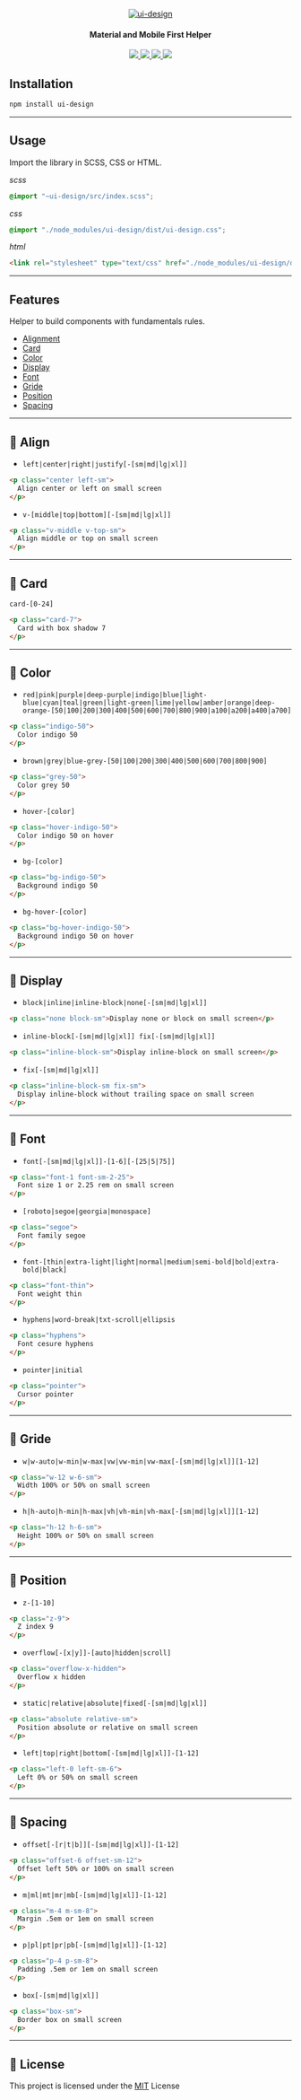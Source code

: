 
<p align="center">
  <a href="https://seeren.github.io/ui-design">
    <img src="https://raw.githubusercontent.com/seeren/ui-design/master/resources/images/ui-design.png" alt="ui-design"/>
  </a>
</p>
<h4 align="center">
  Material and Mobile First Helper
</h4>
<p align="center">
  <a href="https://www.npmjs.com/package/ui-design">
    <img src="https://img.shields.io/npm/dt/ui-design.svg">
  </a>
  <a href="https://www.codacy.com/app/seeren/ui-design?utm_source=github.com&amp;utm_medium=referral&amp;utm_content=seeren/ui-design&amp;utm_campaign=Badge_Grade">
    <img src="https://api.codacy.com/project/badge/Grade/e933f03e70a34c7bbd45a31f521f3b02">
  </a>
  <a href="https://www.npmjs.com/package/ui-design">
    <img src="https://img.shields.io/npm/v/ui-design.svg">
  </a>
  <a href="LICENSE">
    <img src="https://img.shields.io/badge/license-MIT-blue.svg">
  </a>
</p >

## Installation

```bash
npm install ui-design
```

___

## Usage

Import the library in SCSS, CSS or HTML.

*scss*

```scss
@import "~ui-design/src/index.scss";
```

*css*

```css
@import "./node_modules/ui-design/dist/ui-design.css";
```

*html*

```html
<link rel="stylesheet" type="text/css" href="./node_modules/ui-design/dist/ui-design.css" />
```
___

## Features

Helper to build components with fundamentals rules.

* [Alignment](#align)
* [Card](##card)
* [Color](#color)
* [Display](#display)
* [Font](#font)
* [Gride](#gride)
* [Position](#position)
* [Spacing](#spacing)

___

<a id="align"></a>

## 🔖  Align

* `left|center|right|justify[-[sm|md|lg|xl]]`

```html
<p class="center left-sm">
  Align center or left on small screen
</p>
```

* `v-[middle|top|bottom][-[sm|md|lg|xl]]`

```html
<p class="v-middle v-top-sm">
  Align middle or top on small screen
</p>
```

___

<a id="card"></a>

## 🔖 Card

`card-[0-24]`

```html
<p class="card-7">
  Card with box shadow 7
</p>
```

___

<a id="color"></a>

## 🔖 Color

* `red|pink|purple|deep-purple|indigo|blue|light-blue|cyan|teal|green|light-green|lime|yellow|amber|orange|deep-orange-[50|100|200|300|400|500|600|700|800|900|a100|a200|a400|a700]`

```html
<p class="indigo-50">
  Color indigo 50
</p>
```

* `brown|grey|blue-grey-[50|100|200|300|400|500|600|700|800|900]`

```html
<p class="grey-50">
  Color grey 50
</p>
```

* `hover-[color]`

```html
<p class="hover-indigo-50">
  Color indigo 50 on hover
</p>
```

* `bg-[color]`

```html
<p class="bg-indigo-50">
  Background indigo 50
</p>
```

* `bg-hover-[color]`

```html
<p class="bg-hover-indigo-50">
  Background indigo 50 on hover
</p>
```

___

<a id="display"></a>

## 🔖 Display

* `block|inline|inline-block|none[-[sm|md|lg|xl]]`

```html
<p class="none block-sm">Display none or block on small screen</p>
```

* `inline-block[-[sm|md|lg|xl]] fix[-[sm|md|lg|xl]]`

```html
<p class="inline-block-sm">Display inline-block on small screen</p>
```

* `fix[-[sm|md|lg|xl]]`

```html
<p class="inline-block-sm fix-sm">
  Display inline-block without trailing space on small screen
</p>
```

___

<a id="font"></a>

## 🔖 Font

* `font[-[sm|md|lg|xl]]-[1-6][-[25|5|75]]`

```html
<p class="font-1 font-sm-2-25">
  Font size 1 or 2.25 rem on small screen
</p>
```

* `[roboto|segoe|georgia|monospace]`

```html
<p class="segoe">
  Font family segoe
</p>
```

* `font-[thin|extra-light|light|normal|medium|semi-bold|bold|extra-bold|black]`

```html
<p class="font-thin">
  Font weight thin
</p>
```

* `hyphens|word-break|txt-scroll|ellipsis`

```html
<p class="hyphens">
  Font cesure hyphens
</p>
```

* `pointer|initial`

```html
<p class="pointer">
  Cursor pointer
</p>
```

___

<a id="gride"></a>

## 🔖 Gride

* `w|w-auto|w-min|w-max|vw|vw-min|vw-max[-[sm|md|lg|xl]][1-12]`

```html
<p class="w-12 w-6-sm">
  Width 100% or 50% on small screen
</p>
```

* `h|h-auto|h-min|h-max|vh|vh-min|vh-max[-[sm|md|lg|xl]][1-12]`

```html
<p class="h-12 h-6-sm">
  Height 100% or 50% on small screen
</p>
```

___

<a id="position"></a>

## 🔖 Position

* `z-[1-10]`

```html
<p class="z-9">
  Z index 9
</p>
```

* `overflow[-[x|y]]-[auto|hidden|scroll]`

```html
<p class="overflow-x-hidden">
  Overflow x hidden
</p>
```

* `static|relative|absolute|fixed[-[sm|md|lg|xl]]`

```html
<p class="absolute relative-sm">
  Position absolute or relative on small screen
</p>
```

* `left|top|right|bottom[-[sm|md|lg|xl]]-[1-12]`

```html
<p class="left-0 left-sm-6">
  Left 0% or 50% on small screen
</p>
```

___

<a id="spacing"></a>

## 🔖 Spacing

* `offset[-[r|t|b]][-[sm|md|lg|xl]]-[1-12]`

```html
<p class="offset-6 offset-sm-12">
  Offset left 50% or 100% on small screen
</p>
```

* `m|ml|mt|mr|mb[-[sm|md|lg|xl]]-[1-12]`

```html
<p class="m-4 m-sm-8">
  Margin .5em or 1em on small screen
</p>
```

* `p|pl|pt|pr|pb[-[sm|md|lg|xl]]-[1-12]`

```html
<p class="p-4 p-sm-8">
  Padding .5em or 1em on small screen
</p>
```

* `box[-[sm|md|lg|xl]]`

```html
<p class="box-sm">
  Border box on small screen
</p>
```

___

## 🎫 License
This project is licensed under the [MIT](LICENSE) License




